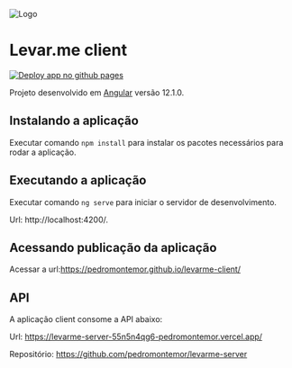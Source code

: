![Logo](https://pedromontemor.github.io/levarme-client/assets/img/logo-levarme.png)

# Levar.me client

[![Deploy app no github pages](https://github.com/pedromontemor/levarme-client/actions/workflows/main.yml/badge.svg)](https://github.com/pedromontemor/levarme-client/actions/workflows/main.yml)

Projeto desenvolvido em [Angular](https://github.com/angular/angular-cli) versão 12.1.0.

## Instalando a aplicação

Executar comando `npm install` para instalar os pacotes necessários para rodar a aplicação. 

## Executando a aplicação

Executar comando `ng serve` para iniciar o servidor de desenvolvimento. 

Url: http://localhost:4200/.

## Acessando publicação da aplicação

Acessar a url:https://pedromontemor.github.io/levarme-client/

## API

A aplicação client consome a API abaixo:

Url: https://levarme-server-55n5n4qg6-pedromontemor.vercel.app/

Repositório: https://github.com/pedromontemor/levarme-server